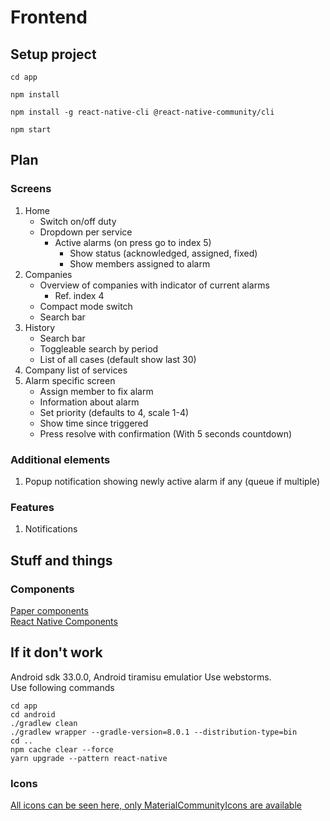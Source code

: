 # Frontend
## Setup project
```shell
cd app
```
```shell
npm install
```
```shell
npm install -g react-native-cli @react-native-community/cli
```
```shell
npm start
```

## Plan
### Screens
1. Home
    * Switch on/off duty
    * Dropdown per service
      * Active alarms (on press go to index 5)
        * Show status (acknowledged, assigned, fixed)
        * Show members assigned to alarm
2. Companies
   * Overview of companies with indicator of current alarms
     * Ref. index 4
   * Compact mode switch
   * Search bar
3. History
   * Search bar
   * Toggleable search by period
   * List of all cases (default show last 30)
4. Company list of services
5. Alarm specific screen
   * Assign member to fix alarm
   * Information about alarm
   * Set priority (defaults to 4, scale 1-4)
   * Show time since triggered
   * Press resolve with confirmation (With 5 seconds countdown)

### Additional elements
1. Popup notification showing newly active alarm if any (queue if multiple)

### Features
1. Notifications

## Stuff and things
### Components
[Paper components](https://callstack.github.io/react-native-paper/docs/components/ActivityIndicator)\
[React Native Components](https://reactnative.dev/docs/components-and-apis)

## If it don't work
Android sdk 33.0.0, Android tiramisu emulatior
Use webstorms.\
Use following commands
```
cd app
cd android
./gradlew clean
./gradlew wrapper --gradle-version=8.0.1 --distribution-type=bin
cd ..
npm cache clear --force
yarn upgrade --pattern react-native
```

### Icons
[All icons can be seen here, only MaterialCommunityIcons are available](https://oblador.github.io/react-native-vector-icons/)
